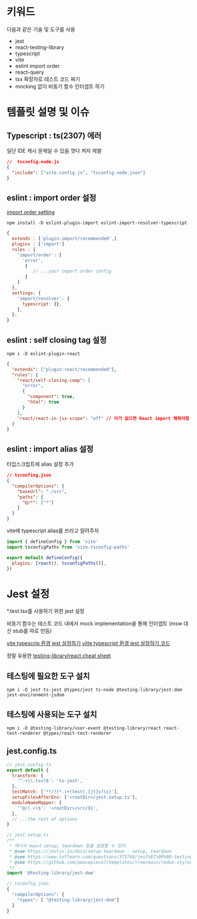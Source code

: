 # 키워드

다음과 같은 기술 및 도구를 사용

- jest
- react-testing-library
- typescript
- vite
- eslint import order
- react-query
- tsx 확장자로 테스트 코드 짜기
- mocking 없이 비동기 함수 인터셉트 하기

# 템플릿 설명 및 이슈

## Typescript : ts(2307) 에러

일단 IDE 캐시 문제일 수 있음 껏다 켜자 제발

```json
//  tsconfig.node.js
{
  "include": ["vite.config.js", "tsconfig.node.json"]
}
```

## eslint : import order 설정

[import order setting](https://db2dev.tistory.com/entry/ESLint-importorder-규칙-설정하고-뒤죽박죽-import-코드-개선하기#newlines-between)

`npm install -D eslint-plugin-import eslint-import-resolver-typescript`

```cjs
{
  extends : ['plugin:import/recommended',]
  plugins : ['import']
  rules : {
    'import/order': [
      'error',
       {
          // ...your import order config
       }
    ]
  },
  settings: {
    'import/resolver': {
      typescript: {},
    },
  },
}
```

## eslint : self closing tag 설정

`npm i -D eslint-plugin-react`

```json
{
  "extends": ["plugin:react/recommended"],
  "rules": {
    "react/self-closing-comp": [
      "error",
      {
        "component": true,
        "html": true
      }
    ],
    "react/react-in-jsx-scope": "off" // 이거 없으면 React import 해줘야함
  }
}
```

## eslint : import alias 설정

타입스크립트에 alias 설정 추가

```json
// tsconfing.json
{
  "compilerOptions": {
    "baseUrl": "./src",
    "paths": {
      "@/*": ["*"]
    }
  }
}
```

vite에 typescript alias를 쓰라고 알려주자

```js
import { defineConfig } from 'vite'
import tsconfigPaths from 'vite-tsconfig-paths'

export default defineConfig({
  plugins: [react(), tsconfigPaths()],
})
```

# Jest 설정

\*.test.tsx를 사용하기 위한 jest 설정

비동기 함수는 테스트 코드 내에서 mock implementation을 통해 인터셉트 (msw 대신 stub를 따로 만듬)

[vite typescrip 환경 jest 설정하기](https://xionwcfm.tistory.com/369)
[viite typescript 환경 jest 설정하기 코드](https://github.com/XionWCFM/vite-mui)

정말 유용한 [testing-library/react cheat sheet](https://testing-library.com/docs/react-testing-library/cheatsheet#queries)

## 테스팅에 필요한 도구 설치

```
npm i -D jest ts-jest @types/jest ts-node @testing-library/jest-dom jest-environment-jsdom
```

## 테스팅에 사용되는 도구 설치

```
npm i -D @testing-library/user-event @testing-library/react react-test-renderer @types/react-test-renderer
```

## jest.config.ts

```js
// jest.config.ts
export default {
  transform: {
    '^.+\\.tsx?$': 'ts-jest',
  },
  testMatch: ['**/?(*.)+(test).[jt]s?(x)'],
  setupFilesAfterEnv: ['<rootDir>/jest.setup.ts'],
  moduleNameMapper: {
    '^@/(.+)$': '<rootDir>/src/$1',
  },
  // ...the rest of options
}
```

```js
// jest.setup.ts
/**
 * 여기서 msw나 setup, teardown 등을 설정할 수 있다.
 * @see https://jestjs.io/docs/setup-teardown - setup, teardown
 * @see https://www.inflearn.com/questions/375768/jest%EC%99%80-testing-library-jest-dom - jest-dom
 * @see https://github.com/peacepiece7/templates/tree/main/redux-styled/src/mocks - msw
 */
import '@testing-library/jest-dom'
```

```js
// tsconfig.json
{
  "compilerOptions": {
    "types": [ "@testing-library/jest-dom"]
  }
}
```
